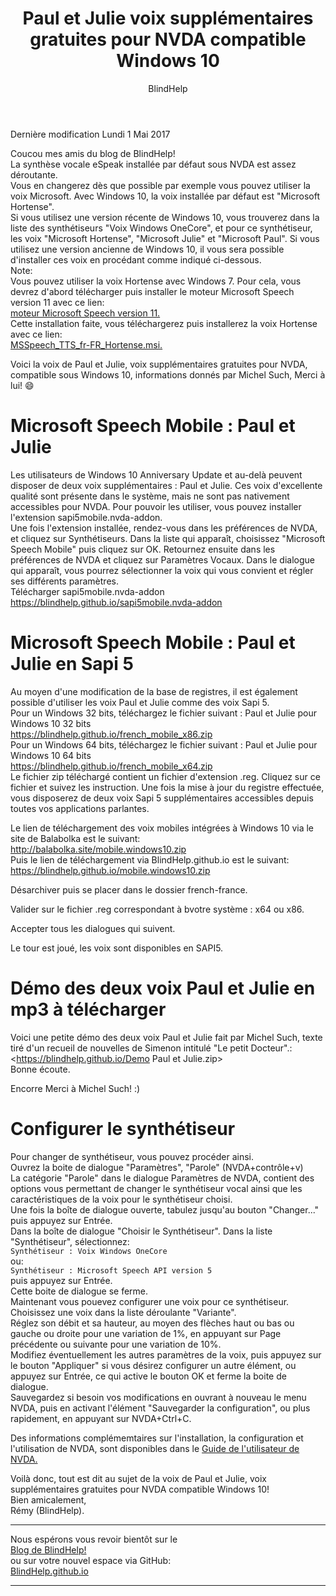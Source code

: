 ﻿---
title: Paul et Julie voix supplémentaires gratuites pour NVDA compatible Windows 10
layout: post
author: BlindHelp
---

<footer>Dernière modification Lundi 1 Mai 2017</footer>


Coucou mes amis du blog de BlindHelp!               
La synthèse vocale eSpeak installée par défaut sous NVDA est assez déroutante.     
Vous en changerez dès que possible par exemple vous pouvez utiliser la voix Microsoft. Avec Windows 10, la voix installée par défaut est "Microsoft Hortense".     
Si vous utilisez une version récente de Windows 10, vous trouverez dans la liste des synthétiseurs "Voix Windows OneCore", et pour ce synthétiseur, les voix "Microsoft Hortense", "Microsoft Julie" et "Microsoft Paul". Si vous utilisez une version ancienne de Windows 10, il vous sera possible d'installer ces voix en procédant comme indiqué ci-dessous.    
Note:    
Vous pouvez utiliser la voix Hortense avec Windows 7. Pour cela, vous devrez d'abord télécharger puis installer le moteur Microsoft Speech version 11 avec ce lien:      
[moteur Microsoft Speech version 11.](https://www.nvda-fr.org/voix/SpeechPlatformRuntime.msi)     
Cette installation faite, vous téléchargerez puis installerez la voix Hortense avec ce lien:     
[MSSpeech_TTS_fr-FR_Hortense.msi.](https://www.nvda-fr.org/voix/MSSpeech_TTS_fr-FR_Hortense.msi)     

Voici la voix de Paul et Julie, voix supplémentaires gratuites pour NVDA, compatible sous Windows 10, informations donnés par Michel Such, Merci à lui! 😄    

# Microsoft Speech Mobile : Paul et Julie #
Les utilisateurs de Windows 10 Anniversary Update et au-delà peuvent disposer de deux voix supplémentaires : Paul et Julie. Ces voix d'excellente qualité sont présente dans le système, mais ne sont pas nativement accessibles pour NVDA. Pour pouvoir les utiliser, vous pouvez installer l'extension sapi5mobile.nvda-addon.     
Une fois l'extension installée, rendez-vous dans les préférences de NVDA, et cliquez sur Synthétiseurs. Dans la liste qui apparaît, choisissez "Microsoft Speech Mobile" puis cliquez sur OK. Retournez ensuite dans les préférences de NVDA et cliquez sur Paramètres Vocaux. Dans le dialogue qui apparaît, vous pourrez sélectionner la voix qui vous convient et régler ses différents paramètres.     
Télécharger sapi5mobile.nvda-addon     
<https://blindhelp.github.io/sapi5mobile.nvda-addon>    

# Microsoft Speech Mobile : Paul et Julie en Sapi 5 #
Au moyen d'une modification de la base de registres, il est également possible d'utiliser les voix Paul et Julie comme des voix Sapi 5.     
Pour un Windows 32 bits, téléchargez le fichier suivant : Paul et Julie pour Windows 10 32 bits    
<https://blindhelp.github.io/french_mobile_x86.zip>    
Pour un Windows 64 bits, téléchargez le fichier suivant : Paul et Julie pour Windows 10 64 bits    
<https://blindhelp.github.io/french_mobile_x64.zip>    
Le fichier zip téléchargé contient un fichier d'extension .reg. Cliquez sur ce fichier et suivez les instruction. Une fois la mise à jour du registre effectuée, vous disposerez de deux voix Sapi 5 supplémentaires accessibles depuis toutes vos applications parlantes.     

Le lien de téléchargement des voix mobiles intégrées à Windows 10 via le site de Balabolka  est le suivant:    
<http://balabolka.site/mobile.windows10.zip>    
Puis le lien de téléchargement via BlindHelp.github.io est le suivant:    
<https://blindhelp.github.io/mobile.windows10.zip>    

Désarchiver puis se placer dans le dossier french-france.     

Valider sur le fichier .reg correspondant à bvotre système : x64 ou x86.     

Accepter tous les dialogues qui suivent.     

Le tour est joué, les voix sont disponibles en SAPI5.     

# Démo des deux voix Paul et Julie en mp3 à télécharger #
Voici une petite démo des deux voix Paul et Julie fait par Michel Such, texte tiré  d'un recueil de nouvelles de Simenon intitulé "Le petit Docteur".:    
<https://blindhelp.github.io/Demo Paul et Julie.zip>    
Bonne écoute.    

Encorre Merci à Michel Such! :)    

# Configurer le synthétiseur #
Pour changer de synthétiseur, vous pouvez procéder ainsi.    
Ouvrez la boite de dialogue "Paramètres", "Parole" (NVDA+contrôle+v)    
La catégorie "Parole" dans le dialogue Paramètres de NVDA, contient des options vous permettant de changer le synthétiseur vocal ainsi que les caractéristiques de la voix pour le synthétiseur choisi.     
Une fois la boîte  de dialogue ouverte, tabulez jusqu'au bouton "Changer..." puis appuyez sur Entrée.     
Dans la boîte de dialogue "Choisir le Synthétiseur". Dans la liste "Synthétiseur", sélectionnez:     
`Synthétiseur : Voix Windows OneCore`    
ou:    
`Synthétiseur : Microsoft Speech API version 5`    
puis appuyez sur Entrée.    
 Cette boite de dialogue se ferme.    
Maintenant vous pouevez configurer une voix pour ce synthétiseur.    
Choisissez une voix dans la liste déroulante "Variante".    
Réglez son débit et sa hauteur, au moyen des flèches haut ou bas ou gauche ou droite pour une variation de 1%, en appuyant sur  Page précédente ou suivante pour une variation de 10%.    
Modifiez éventuellement les autres paramètres de la voix, puis appuyez sur  le bouton "Appliquer" si vous désirez configurer un autre élément, ou appuyez sur Entrée, ce qui active le bouton OK et ferme la boite de dialogue.    
Sauvegardez si besoin vos modifications en ouvrant à nouveau le menu NVDA, puis en activant  l'élément "Sauvegarder la configuration", ou plus rapidement, en appuyant sur NVDA+Ctrl+C.    

Des informations complémemtaires sur l'installation, la configuration et l'utilisation de NVDA, sont disponibles dans le [Guide de l'utilisateur de NVDA.](https://blindhelp.github.io/userGuide.html)   

Voilà donc,  tout est dit au sujet de la voix de Paul et Julie, voix supplémentaires gratuites pour NVDA compatible Windows 10!    
Bien amicalement,              
Rémy (BlindHelp).

---

Nous espérons vous revoir bientôt sur le      
[Blog de BlindHelp!](http://blindhelp.blogspot.fr/)                    
ou sur  votre nouvel espace via GitHub:                     
[BlindHelp.github.io](https://blindhelp.github.io)                    

---
